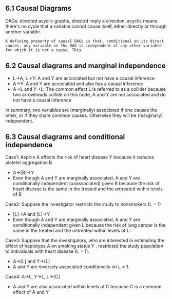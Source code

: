 ## 6.1 Causal Diagrams
DAGs: directed acyclic graphs, directrd imply a direction, acyclic means there's no cycle that a vairable cannot cause itself, either directly or through another variable.
```
A defining property of causal DAGs is that, conditional on its direct causes, any variable on the DAG is independent of any other variable for which it is not a cause. This

```

## 6.2 Causal diagrams and marginal independence
- L->A, L->Y:  A and Y are accociated but not have a causal inference
- A->Y: A and Y are accociated and also has a causal inference
- A->L and Y->L: The common effect L is referred to as a collider because two arrowheads collide on this node, A and Y are not accociated and do not have a causal inference


In summary, two variables are (marginally) associated if one causes the other, or if they share common causes. Otherwise they will be (marginally) independent. 

## 6.3 Causal diagrams and conditional independence
Case1: Aspirin A affects the risk of heart disease Y because it reduces platelet aggregation B.
- A->[B]->Y
- Even though A and Y are marginally associated, A and Y are conditionally independent (unassociated) given B because the risk of heart disease is the same in the treated and the untreated within levels of B

Case2: Suppose the investigator restricts the study to nonsmokers (L = 1)
- [L]->A and [L]->Y
- Even though A and Y are marginally associated, A and Y are conditionally independent given L because the risk of lung cancer is the same in the treated and the untreated within levels of L:

Case3: Suppose that the investigators, who are interested in estimating the effect of haplotype A on smoking status Y , restricted the study population to individuals with heart disease (L = 1).
- A->[L] and Y->[L]
- A and Y are inversely associated conditionally on L = 1.

Case4: A->L, Y->L, L->[C]
- A and Y are also associated within levels of C because C is a common effect of A and Y
